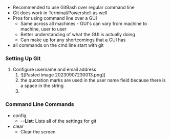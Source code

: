 - Recommended to use GitBash over regular command line
- Git does work in Terminal/Powershell as well
- Pros for using command line over a GUI
	- Same across all machines - GUI's can vary from machine to machine, user to user
	- Better understanding of what the GUI is actually doing
	- Can make up for any shortcomings that a GUI has
- all commands on the cmd line start with git

### Setting Up Git
1) Configure username and email address
	1) ![[Pasted image 20230907230013.png]]
	2) the quotation marks are used in the user name field because there is a space in the string
	3) 


### Command Line Commands

- config
	- **--List**: Lists all of the settings for git
- clear
	- Clear the screen